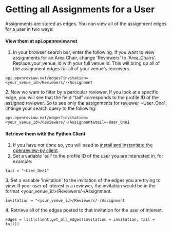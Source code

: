 # Getting all Assignments for a User

Assignments are stored as edges. You can view all of the assignment edges for a user in two ways:&#x20;

#### View them at api.openreview.net

1. In your browser search bar, enter the following. If you want to view assignments for an Area Chair, change 'Reviewers' to 'Area\_Chairs'. Replace your\_venue\_id with your full venue id. This will bring up all of the assignment edges for all of your venue's reviewers.

```
api.openreview.net/edges?invitation=<your_venue_id>/Reviewers/-/Assignment
```

2\. Now we want to filter by a particular reviewer. If you look at a specific edge, you will see that the field "tail" corresponds to the profile ID of the assigned reviewer. So to see only the assignments for reviewer \~User\_One1, change your search query to the following:

```
api.openreview.net/edges?invitation=<your_venue_id>/Reviewers/-/Assignment&tail=~User_One1
```

#### Retrieve them with the Python Client

1. If you have not done so, you will need to [install and instantiate the openreview-py client](../installing-and-instantiating-the-python-client.md).&#x20;
2. Set a variable 'tail' to the profile ID of the user you are interested in, for example:

```
tail = "~User_One1"
```

3\. Set a variable 'invitation' to the invitation of the edges you are trying to view. If your user of interest is a reviewer, the invitation would be in the format \<your\_venue\_id>/Reviewers/-/Assignment.

```
invitation = "<your_venue_id>/Reviewers/-/Assignment
```

4\. Retrieve all of the edges posted to that invitation for the user of interest.&#x20;

```
edges = list(client.get_all_edges(invitation = invitation, tail = tail))
```
